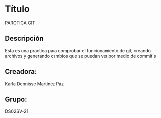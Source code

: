 # Título

PARCTICA GIT

## Descripción

Esta es una practica para comprobar el funcionamiento de git, creando archivos y generando cambios que se puedan ver por
medio de commit's

## Creadora:

Karla Dennisse Martinez Paz

## Grupo:

DS02SV-21